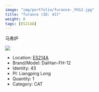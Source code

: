 ```yaml
---
image: "img/portfolio/furance-_FH12.jpg"
title: "furance (ID: 43)"
weight: 0
tags: [ES214A]
---
```


马弗炉

<!--more-->

![](../../img/portfolio/furance-_FH12.jpg)

- Location: [ES214A](../../tags/es214a)
- Brand/Model: DaiHan-FH-12
- Identity: 43
- PI: Liangping Long
- Quantity: 1
- Category: CAT






